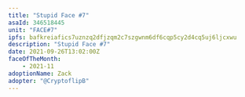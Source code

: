 ```yaml
---
title: "Stupid Face #7"
asaId: 346518445
unit: "FACE#7"
ipfs: bafkreiafics7uznzq2dfjzqm2c7szgwnm6df6cqp5cy2d4cq5uj6ljcxwu
description: "Stupid Face #7"
date: 2021-09-26T13:02:00Z
faceOfTheMonth:
    - 2021-11
adoptionName: Zack
adopter: "@CryptoflipB"
---
```

